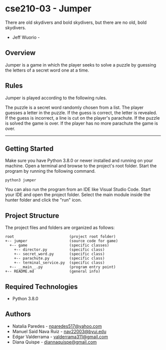 # cse210-03  -  Jumper

There are old skydivers and bold skydivers,
but there are no old, bold skydivers.

- Jeff Wuorio -

## Overview
Jumper is a game in which the player seeks to solve a puzzle by guessing the letters of a secret word one at a time.

## Rules
Jumper is played according to the following rules.

  The puzzle is a secret word randomly chosen from a list.
  The player guesses a letter in the puzzle.
  If the guess is correct, the letter is revealed.
  If the guess is incorrect, a line is cut on the player's parachute.
  If the puzzle is solved the game is over.
  If the player has no more parachute the game is over.


---
## Getting Started
Make sure you have Python 3.8.0 or newer installed and running on your machine. Open a terminal and browse to the project's root folder. Start the program by running the following command.
```
python3 jumper
```
You can also run the program from an IDE like Visual Studio Code. Start your IDE and open the project folder. Select the main module inside the hunter folder and click the "run" icon.

## Project Structure
The project files and folders are organized as follows:

```
root                         (project root folder)
+-- jumper                   (source code for game)
  +-- game                   (specific classes)
    +-- director.py          (specific class)
    +-- secret_word.py       (specific class)
    +-- parachute.py         (specific class)
    +-- terminal_service.py  (specific class)
  +-- __main__.py            (program entry point)
+-- README.md                (general info)
```

## Required Technologies
* Python 3.8.0

## Authors
* Natalia Paredes - nparedes517@yahoo.com
* Manuel Said Nava Ruiz - nav22003@byui.edu
* Edgar Valderrama - valderrama311@gmail.com
* Diana Quispe - diannaquispe@gmail.com

